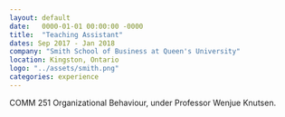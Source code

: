 ```yaml
---
layout: default
date:   0000-01-01 00:00:00 -0000
title:  "Teaching Assistant"
dates: Sep 2017 - Jan 2018
company: "Smith School of Business at Queen's University"
location: Kingston, Ontario
logo: "../assets/smith.png"
categories: experience
---
```

COMM 251 Organizational Behaviour, under Professor Wenjue Knutsen.

